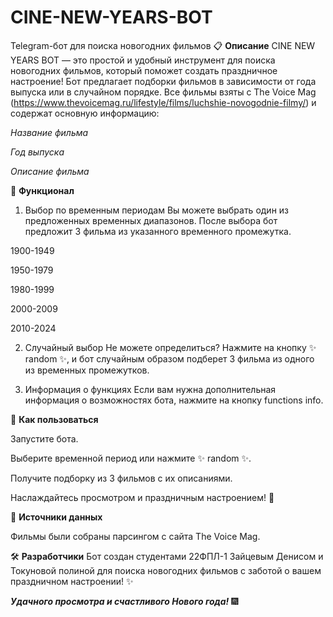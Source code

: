 # CINE-NEW-YEARS-BOT
Telegram-бот для поиска новогодних фильмов
📋 **Описание**
CINE NEW YEARS BOT — это простой и удобный инструмент для поиска новогодних фильмов, который поможет создать праздничное настроение! Бот предлагает подборки фильмов в зависимости от года выпуска или в случайном порядке. Все фильмы взяты с The Voice Mag (<https://www.thevoicemag.ru/lifestyle/films/luchshie-novogodnie-filmy/>) и содержат основную информацию:

*Название фильма*

*Год выпуска*

*Описание фильма*

🚀 **Функционал**
1. Выбор по временным периодам
Вы можете выбрать один из предложенных временных диапазонов. После выбора бот предложит 3 фильма из указанного временного промежутка.

1900-1949

1950-1979

1980-1999

2000-2009

2010-2024

2. Случайный выбор
Не можете определиться? Нажмите на кнопку ✨ random ✨, и бот случайным образом подберет 3 фильма из одного из временных промежутков.

3. Информация о функциях
Если вам нужна дополнительная информация о возможностях бота, нажмите на кнопку functions info.

🔧 **Как пользоваться**

Запустите бота.

Выберите временной период или нажмите ✨ random ✨.

Получите подборку из 3 фильмов с их описаниями.

Наслаждайтесь просмотром и праздничным настроением! 🎄

💾 **Источники данных**

Фильмы были собраны парсингом с сайта The Voice Mag.

🛠 **Разработчики**
Бот создан студентами 22ФПЛ-1 Зайцевым Денисом и Токуновой полиной для поиска новогодних фильмов с заботой о вашем праздничном настроении! ✨

***Удачного просмотра и счастливого Нового года!*** 🎆
